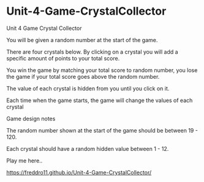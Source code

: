 # Unit-4-Game-CrystalCollector
Unit 4 Game Crystal Collector 

You will be given a random number at the start of the game.

There are four crystals below. By clicking on a crystal you will add a specific amount of points to your total score.

You win the game by matching your total score to random number, you lose the game if your total score goes above the random number.

The value of each crystal is hidden from you until you click on it.

Each time when the game starts, the game will change the values of each crystal

Game design notes

The random number shown at the start of the game should be between 19 - 120.

Each crystal should have a random hidden value between 1 - 12.

Play me here..

https://freddro11.github.io/Unit-4-Game-CrystalCollector/
